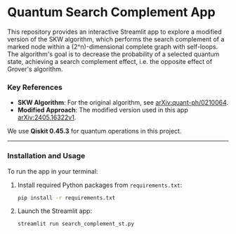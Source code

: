 # Quantum Search Complement App

This repository provides an interactive Streamlit app to explore a modified version of the SKW algorithm, which performs the search complement of a marked node within a \(2^n\)-dimensional complete graph with self-loops. The algorithm's goal is to decrease the probability of a selected quantum state, achieving a search complement effect, i.e. the opposite effect of Grover's algorithm.

### Key References
- **SKW Algorithm**: For the original algorithm, see [arXiv:quant-ph/0210064](https://arxiv.org/abs/quant-ph/0210064).
- **Modified Approach**: The modified version used in this app [arXiv:2405.16322v1](https://arxiv.org/abs/2405.16322v1).

We use **Qiskit 0.45.3** for quantum operations in this project.

---

### Installation and Usage

To run the app in your terminal:

1. Install required Python packages from `requirements.txt`:
    ```bash
    pip install -r requirements.txt
    ```

2. Launch the Streamlit app:
    ```bash
    streamlit run search_complement_st.py
    ```

